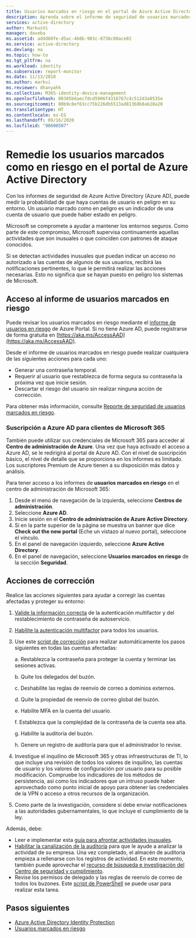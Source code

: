 ```yaml
---
title: Usuarios marcados en riesgo en el portal de Azure Active Directory | Microsoft Docs
description: Aprenda sobre el informe de seguridad de usuarios marcados en riesgo en el portal de Azure Active Directory
services: active-directory
author: MarkusVi
manager: daveba
ms.assetid: addd60fe-d5ac-4b8b-983c-0736c80ace02
ms.service: active-directory
ms.devlang: na
ms.topic: how-to
ms.tgt_pltfrm: na
ms.workload: identity
ms.subservice: report-monitor
ms.date: 11/13/2018
ms.author: markvi
ms.reviewer: dhanyahk
ms.collection: M365-identity-device-management
ms.openlocfilehash: 08305b6aec7dcd5906f4316767c4c512d3a0535e
ms.sourcegitcommit: 80b9c8ef63cc75b226db5513ad81368b8ab28a28
ms.translationtype: HT
ms.contentlocale: es-ES
ms.lasthandoff: 09/16/2020
ms.locfileid: "90600507"
---
```

# <a name="remediate-users-flagged-for-risk-in-the-azure-active-directory-portal"></a>Remedie los usuarios marcados como en riesgo en el portal de Azure Active Directory

Con los informes de seguridad de Azure Active Directory (Azure AD), puede medir la probabilidad de que haya cuentas de usuario en peligro en su entorno. Un usuario marcado como en peligro es un indicador de una cuenta de usuario que puede haber estado en peligro.

Microsoft se compromete a ayudar a mantener los entornos seguros. Como parte de este compromiso, Microsoft supervisa continuamente aquellas actividades que son inusuales o que coinciden con patrones de ataque conocidos. 

Si se detectan actividades inusuales que puedan indicar un acceso no autorizado a las cuentas de algunos de sus usuarios, recibirá las notificaciones pertinentes, lo que le permitirá realizar las acciones necesarias. Esto no significa que se hayan puesto en peligro los sistemas de Microsoft.

## <a name="access-the-users-flagged-for-risk-report"></a>Acceso al informe de usuarios marcados en riesgo

Puede revisar los usuarios marcados en riesgo mediante el [informe de usuarios en riesgo](https://portal.azure.com/#blade/Microsoft_AAD_IAM/ActiveDirectoryMenuBlade/RiskyUsers) de Azure Portal. Si no tiene Azure AD, puede registrarse de forma gratuita en [https://aka.ms/AccessAAD](https://aka.ms/AccessAAD). 

Desde el informe de usuarios marcados en riesgo puede realizar cualquiera de las siguientes acciones para cada uno:

- Generar una contraseña temporal.
- Requerir al usuario que restablezca de forma segura su contraseña la próxima vez que inicie sesión.
- Descartar el riesgo del usuario sin realizar ninguna acción de corrección.

Para obtener más información, consulte [Reporte de seguridad de usuarios marcados en riesgo](../identity-protection/overview-identity-protection.md).

### <a name="azure-ad-subscription-for-microsoft-365-customers"></a>Suscripción a Azure AD para clientes de Microsoft 365

También puede utilizar sus credenciales de Microsoft 365 para acceder al **Centro de administración de Azure**. Una vez que haya activado el acceso a Azure AD, se le redirigirá al portal de Azure AD. Con el nivel de suscripción básico, el nivel de detalle que se proporciona en los informes es limitado. Los suscriptores Premium de Azure tienen a su disposición más datos y análisis.

Para tener acceso a los informes de **usuarios marcados en riesgo** en el centro de administración de Microsoft 365:

1.  Desde el menú de navegación de la izquierda, seleccione **Centros de administración**. 
2.  Seleccione **Azure AD**.
3.  Inicie sesión en el **Centro de administración de Azure Active Directory**.
4.  Si en la parte superior de la página se muestra un banner que dice **Check out the new portal** (Eche un vistazo al nuevo portal), seleccione el vínculo.
4.  En el panel de navegación izquierdo, seleccione **Azure Active Directory**. 
5.  En el panel de navegación, seleccione **Usuarios marcados en riesgo** de la sección **Seguridad**.

## <a name="remediation-actions"></a>Acciones de corrección

Realice las acciones siguientes para ayudar a corregir las cuentas afectadas y proteger su entorno:

1.  [Valide la información correcta](https://aka.ms/MFAValid) de la autenticación multifactor y del restablecimiento de contraseña de autoservicio. 
2.  [Habilite la autenticación multifactor](https://aka.ms/MFAuth) para todos los usuarios. 
3.  Use este [script de corrección](https://aka.ms/remediate) para realizar automáticamente los pasos siguientes en todas las cuentas afectadas: 

    a. Restablezca la contraseña para proteger la cuenta y terminar las sesiones activas.

    b. Quite los delegados del buzón.

    c. Deshabilite las reglas de reenvío de correo a dominios externos.

    d. Quite la propiedad de reenvío de correo global del buzón.

    e. Habilite MFA en la cuenta del usuario.

    f. Establezca que la complejidad de la contraseña de la cuenta sea alta.

    g. Habilite la auditoría del buzón.

    h. Genere un registro de auditoría para que el administrador lo revise.

4. Investigue el inquilino de Microsoft 365 y otras infraestructuras de TI, lo que incluye una revisión de todos los valores de inquilino, las cuentas de usuario y los valores de configuración por usuario para su posible modificación. Compruebe los indicadores de los métodos de persistencia, así como los indicadores que un intruso puede haber aprovechado como punto inicial de apoyo para obtener las credenciales de la VPN o acceso a otros recursos de la organización. 

5.  Como parte de la investigación, considere si debe enviar notificaciones a las autoridades gubernamentales, lo que incluye el cumplimiento de la ley.

Además, debe:

- Leer e implementar esta [guía para afrontar actividades inusuales](https://aka.ms/fixaccount). 
- [Habilitar la canalización de la auditoría](https://aka.ms/improvesecurity) para que le ayude a analizar la actividad de su empresa. Una vez completado, el almacén de auditoría empieza a rellenarse con los registros de actividad. En este momento, también puede aprovechar el [recurso de búsqueda e investigación del Centro de seguridad y cumplimiento](https://aka.ms/sccsearch). 
- Revise los permisos de delegado y las reglas de reenvío de correo de todos los buzones. Este [script de PowerShell](https://aka.ms/delegateforwardrules) se puede usar para realizar esta tarea. 

## <a name="next-steps"></a>Pasos siguientes

* [Azure Active Directory Identity Protection](../identity-protection/overview-identity-protection.md)
* [Usuarios marcados en riesgo](../identity-protection/overview-identity-protection.md)
